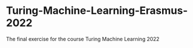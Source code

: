 # Turing-Machine-Learning-Erasmus-2022
The final exercise for the course Turing Machine Learning 2022
